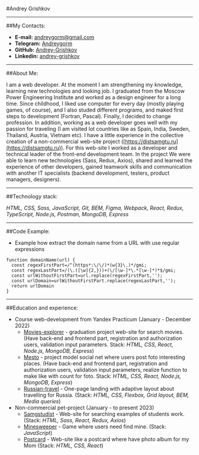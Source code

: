 #Andrey Grishkov

---

##My Contacts:

- **E-mail:** [andreygorm@gmail.com](andreygorm@gmail.com)
- **Telegram:** [Andreygorm](https://t.me/Andreygorm)
- **GitHub:** [Andrey-Grishkov](https://github.com/Andrey-Grishkov)
- **Linkedin:** [andrey-grishkov](https://www.linkedin.com/in/andrey-grishkov/)

---

##About Me:

I am a web developer. At the moment I am strengthening my knowledge,
learning new technologies and looking job. I graduated from the
Moscow Power Engineering Institute and worked as a design engineer for a
long time. Since childhood, I liked use computer for every day
(mostly playing games, of course), and I also studed different programs,
and maked first steps to development (Fortran, Pascal). Finally,
I decided to change profession. In addition, working as a
web developer goes well with my passion for traveling (I am visited lot countries
like as Spain, India, Sweden, Thailand, Austria, Vietnam etc).
I have a little experience in the collective creation of a non-commercial
web-site project ([https://distsamgtu.ru](https://distsamgtu.ru)).
For this web-site I worked as a developer and technical
leader of the front-end development team. In the project We were able to learn
new technologies (Sass, Redux, Axios), shared and learned the experience
of other developers, gained teamwork skills and communication with another IT
specialists (backend development, testers, product managers, designers).

---

##Technology stack:

*HTML, CSS, Sass, JavaScript, Git, BEM, Figma, Webpack, React, Redux, 
TypeScript, Node.js, Postman, MongoDB, Express*

---

##Code Example:

- Example how extract the domain name from a URL with use regular expressions

```
function domainName(url) {
  const regexFirstPart=/^(https*:\/\/)*(w{3}\.)*/gmi;
  const regexLastPart=/(\.([\w]{2,}))+(\/[\w-]*\.*[\w-]*)*$/gmi;
  const urlWithoutFirstPart=url.replace(regexFirstPart,'');
  const urlDomain=urlWithoutFirstPart.replace(regexLastPart,'');
  return urlDomain
}
```

---

##Education and experience:

- Course web-development from Yandex Practicum (January - December 2022)
  - [Movies-explorer](https://github.com/Andrey-Grishkov/movies-explorer-frontend)
    \- graduation project web-site for search movies. 
    (Have back-end and frontend part, registration and authorization users, 
    validation input parameters. Stack: *HTML, CSS, React, Node.js, MongoDB, Express*)
  - [Mesto](https://github.com/Andrey-Grishkov/mesto-react-frontend)
    \- project model social net where users post foto interesting places.
    (Have back-end and frontend part, registration and authorization users,
    validation input parameters, realize function to make like with count for foto. 
    Stack: *HTML, CSS, React, Node.js, MongoDB, Express*)
  - [Russian-travel](https://github.com/Andrey-Grishkov/russian-travel)
    \- One-page landing with adaptive layout about travelling for Russia.
    (Stack: *HTML, CSS, Flexbox, Grid layout, BEM, Media queries*)
- Non-commercial pet-project (January - to present 2023)
  - [Samgstudist](https://github.com/Andrey-Grishkov/samgstudist)
    \- Web-site for searching examples of students work.
    (Stack: *HTML, Sass, React, Redux, Axios*)
  - [Minesweeper](https://github.com/Andrey-Grishkov/sapper)
    \- Game where users need find mine.
    (Stack: *JavaScript*)
  - [Postcard](https://github.com/Andrey-Grishkov/postcard-eight-march-for-mom)
    \- Web-site like a postcard where have photo album for my Mom
    (Stack: *HTML, CSS, React*)
